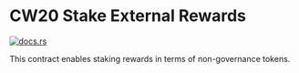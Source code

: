 # CW20 Stake External Rewards

[![docs.rs](https://img.shields.io/docsrs/cw20-stake-external-rewards?logo=docsdotrs)](https://docs.rs/cw20-stake-external-rewards/latest/cw20_stake_external_rewards/)

This contract enables staking rewards in terms of non-governance
tokens.
